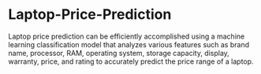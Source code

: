# Laptop-Price-Prediction
Laptop price prediction can be efficiently accomplished using a machine learning classification model that analyzes various features such as brand name, processor, RAM, operating system, storage capacity, display, warranty, price, and rating to accurately predict the price range of a laptop.

